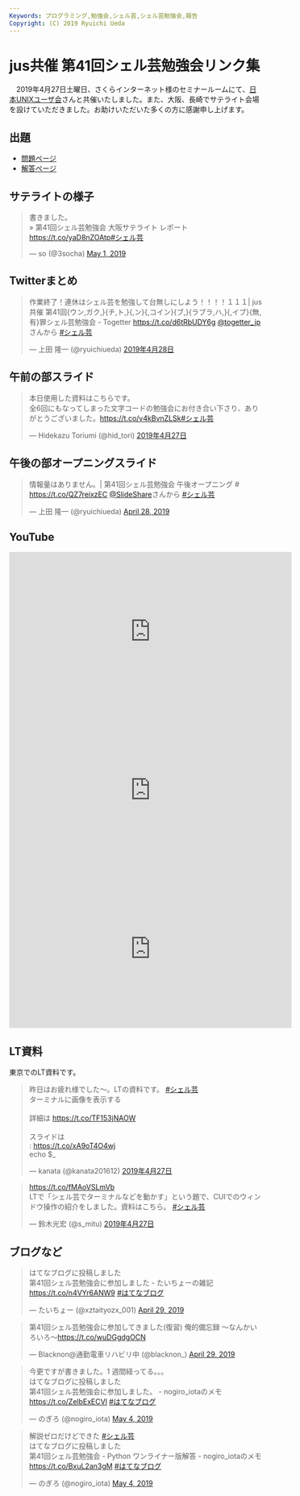```yaml
---
Keywords: プログラミング,勉強会,シェル芸,シェル芸勉強会,報告
Copyright: (C) 2019 Ryuichi Ueda
---
```


# jus共催 第41回シェル芸勉強会リンク集

　2019年4月27日土曜日、さくらインターネット様のセミナールームにて、[日本UNIXユーザ会](https://www.jus.or.jp/)さんと共催いたしました。また、大阪、長崎でサテライト会場を設けていただきました。お助けいただいた多くの方に感謝申し上げます。

## 出題

* [問題ページ](/?post=20190427_shellgei_41_q)
* [解答ページ](/?post=20190427_shellgei_41)

## サテライトの様子

<blockquote class="twitter-tweet" data-partner="tweetdeck"><p lang="ja" dir="ltr">書きました。<br> » 第41回シェル芸勉強会 大阪サテライト レポート<a href="https://t.co/yaD8nZOAtp">https://t.co/yaD8nZOAtp</a><a href="https://twitter.com/hashtag/%E3%82%B7%E3%82%A7%E3%83%AB%E8%8A%B8?src=hash&amp;ref_src=twsrc%5Etfw">#シェル芸</a></p>&mdash; so (@3socha) <a href="https://twitter.com/3socha/status/1123512518167617536?ref_src=twsrc%5Etfw">May 1, 2019</a></blockquote>


## Twitterまとめ

<blockquote class="twitter-tweet" data-lang="ja"><p lang="ja" dir="ltr">作業終了！連休はシェル芸を勉強して台無しにしよう！！！！１１１| jus共催 第41回{ウン,ガク,}{チ,ト,}{,ン}{,コイン}{ブ,}{ラブラ,ハ,}{,イブ}{無,有}罪シェル芸勉強会 - Togetter <a href="https://t.co/d6tRbUDY6g">https://t.co/d6tRbUDY6g</a> <a href="https://twitter.com/togetter_jp?ref_src=twsrc%5Etfw">@togetter_jp</a>さんから <a href="https://twitter.com/hashtag/%E3%82%B7%E3%82%A7%E3%83%AB%E8%8A%B8?src=hash&amp;ref_src=twsrc%5Etfw">#シェル芸</a></p>&mdash; 上田 隆一 (@ryuichiueda) <a href="https://twitter.com/ryuichiueda/status/1122422310739120128?ref_src=twsrc%5Etfw">2019年4月28日</a></blockquote>
<script async src="https://platform.twitter.com/widgets.js" charset="utf-8"></script>



## 午前の部スライド

<blockquote class="twitter-tweet" data-lang="ja"><p lang="ja" dir="ltr">本日使用した資料はこちらです。<br>全6回にもなってしまった文字コードの勉強会にお付き合い下さり、ありがとうございました。<a href="https://t.co/v4kBvnZLSk">https://t.co/v4kBvnZLSk</a><a href="https://twitter.com/hashtag/%E3%82%B7%E3%82%A7%E3%83%AB%E8%8A%B8?src=hash&amp;ref_src=twsrc%5Etfw">#シェル芸</a></p>&mdash; Hidekazu Toriumi (@hid_tori) <a href="https://twitter.com/hid_tori/status/1121989092382633984?ref_src=twsrc%5Etfw">2019年4月27日</a></blockquote>
<script async src="https://platform.twitter.com/widgets.js" charset="utf-8"></script>


## 午後の部オープニングスライド

<blockquote class="twitter-tweet" data-partner="tweetdeck"><p lang="ja" dir="ltr">情報量はありません。| 第41回シェル芸勉強会 午後オープニング # <a href="https://t.co/QZ7reixzEC">https://t.co/QZ7reixzEC</a> <a href="https://twitter.com/SlideShare?ref_src=twsrc%5Etfw">@SlideShare</a>さんから <a href="https://twitter.com/hashtag/%E3%82%B7%E3%82%A7%E3%83%AB%E8%8A%B8?src=hash&amp;ref_src=twsrc%5Etfw">#シェル芸</a></p>&mdash; 上田 隆一 (@ryuichiueda) <a href="https://twitter.com/ryuichiueda/status/1122483252478877701?ref_src=twsrc%5Etfw">April 28, 2019</a></blockquote>
<script async src="https://platform.twitter.com/widgets.js" charset="utf-8"></script>


## YouTube

<iframe width="560" height="315" src="https://www.youtube.com/embed/3OSJlfPag4A" frameborder="0" allow="accelerometer; autoplay; encrypted-media; gyroscope; picture-in-picture" allowfullscreen></iframe>

<iframe width="560" height="315" src="https://www.youtube.com/embed/I-dX6FeI-jM" frameborder="0" allow="accelerometer; autoplay; encrypted-media; gyroscope; picture-in-picture" allowfullscreen></iframe>

<iframe width="560" height="315" src="https://www.youtube.com/embed/FxTJot6iCzk" frameborder="0" allow="accelerometer; autoplay; encrypted-media; gyroscope; picture-in-picture" allowfullscreen></iframe>

## LT資料

東京でのLT資料です。

<blockquote class="twitter-tweet" data-lang="ja"><p lang="ja" dir="ltr">昨日はお疲れ様でした～。LTの資料です。 <a href="https://twitter.com/hashtag/%E3%82%B7%E3%82%A7%E3%83%AB%E8%8A%B8?src=hash&amp;ref_src=twsrc%5Etfw">#シェル芸</a><br>ターミナルに画像を表示する<br><br>詳細は <a href="https://t.co/TF153jNAOW">https://t.co/TF153jNAOW</a><br><br>スライドは<br>: <a href="https://t.co/xA9oT4O4wj">https://t.co/xA9oT4O4wj</a><br>echo $_</p>&mdash; kanata (@kanata201612) <a href="https://twitter.com/kanata201612/status/1122280666589040640?ref_src=twsrc%5Etfw">2019年4月27日</a></blockquote>
<script async src="https://platform.twitter.com/widgets.js" charset="utf-8"></script>

<blockquote class="twitter-tweet" data-lang="ja"><p lang="ja" dir="ltr"><a href="https://t.co/fMAoVSLmVb">https://t.co/fMAoVSLmVb</a><br>LTで「シェル芸でターミナルなどを動かす」という題で、CUIでのウィンドウ操作の紹介をしました。資料はこちら。  <a href="https://twitter.com/hashtag/%E3%82%B7%E3%82%A7%E3%83%AB%E8%8A%B8?src=hash&amp;ref_src=twsrc%5Etfw">#シェル芸</a></p>&mdash; 鈴木光宏 (@s_mitu) <a href="https://twitter.com/s_mitu/status/1122072717946056704?ref_src=twsrc%5Etfw">2019年4月27日</a></blockquote>
<script async src="https://platform.twitter.com/widgets.js" charset="utf-8"></script>

## ブログなど



<blockquote class="twitter-tweet" data-partner="tweetdeck"><p lang="ja" dir="ltr">はてなブログに投稿しました<br>第41回シェル芸勉強会に参加しました - たいちょーの雑記 <a href="https://t.co/n4VYr6ANW9">https://t.co/n4VYr6ANW9</a> <a href="https://twitter.com/hashtag/%E3%81%AF%E3%81%A6%E3%81%AA%E3%83%96%E3%83%AD%E3%82%B0?src=hash&amp;ref_src=twsrc%5Etfw">#はてなブログ</a></p>&mdash; たいちょー (@xztaityozx_001) <a href="https://twitter.com/xztaityozx_001/status/1122688602893275136?ref_src=twsrc%5Etfw">April 29, 2019</a></blockquote>


<blockquote class="twitter-tweet" data-partner="tweetdeck"><p lang="ja" dir="ltr">第41回シェル芸勉強会に参加してきました(復習) 俺的備忘録 〜なんかいろいろ〜<a href="https://t.co/wuDGgdgOCN">https://t.co/wuDGgdgOCN</a></p>&mdash; Blacknon@通勤電車リハビリ中 (@blacknon_) <a href="https://twitter.com/blacknon_/status/1122651913848147969?ref_src=twsrc%5Etfw">April 29, 2019</a></blockquote>

<blockquote class="twitter-tweet" data-partner="tweetdeck"><p lang="ja" dir="ltr">今更ですが書きました。1 週間経ってる。。。<br>はてなブログに投稿しました<br>第41回シェル芸勉強会に参加しました。 - nogiro_iotaのメモ <a href="https://t.co/ZelbExECVl">https://t.co/ZelbExECVl</a> <a href="https://twitter.com/hashtag/%E3%81%AF%E3%81%A6%E3%81%AA%E3%83%96%E3%83%AD%E3%82%B0?src=hash&amp;ref_src=twsrc%5Etfw">#はてなブログ</a></p>&mdash; のぎろ (@nogiro_iota) <a href="https://twitter.com/nogiro_iota/status/1124634412627316738?ref_src=twsrc%5Etfw">May 4, 2019</a></blockquote>

<blockquote class="twitter-tweet" data-partner="tweetdeck"><p lang="ja" dir="ltr">解説ゼロだけどできた <a href="https://twitter.com/hashtag/%E3%82%B7%E3%82%A7%E3%83%AB%E8%8A%B8?src=hash&amp;ref_src=twsrc%5Etfw">#シェル芸</a><br>はてなブログに投稿しました<br>第41回シェル芸勉強会 - Python ワンライナー版解答 - nogiro_iotaのメモ <a href="https://t.co/BxuL2an3gM">https://t.co/BxuL2an3gM</a> <a href="https://twitter.com/hashtag/%E3%81%AF%E3%81%A6%E3%81%AA%E3%83%96%E3%83%AD%E3%82%B0?src=hash&amp;ref_src=twsrc%5Etfw">#はてなブログ</a></p>&mdash; のぎろ (@nogiro_iota) <a href="https://twitter.com/nogiro_iota/status/1124659354760691714?ref_src=twsrc%5Etfw">May 4, 2019</a></blockquote>


